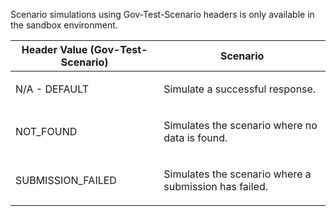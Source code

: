 <p>Scenario simulations using Gov-Test-Scenario headers is only available in the sandbox environment.</p>
<table>
    <thead>
        <tr>
            <th>Header Value (Gov-Test-Scenario)</th>
            <th>Scenario</th>
        </tr>
    </thead>
    <tbody>
        <tr>
            <td><p>N/A - DEFAULT</p></td>
            <td><p>Simulate a successful response.</p></td>
        </tr>
        <tr>
             <td><p>NOT_FOUND</p></td>
             <td><p>Simulates the scenario where no data is found.</p></td>
        </tr>
        <tr>
             <td><p>SUBMISSION_FAILED</p></td>
             <td><p>Simulates the scenario where a submission has failed.</p></td>
        </tr>
    </tbody>
</table>